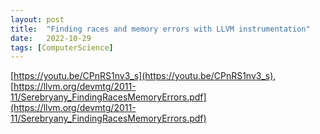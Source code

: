 ```yaml
---
layout: post
title:  "Finding races and memory errors with LLVM instrumentation"
date:   2022-10-29
tags: [ComputerScience]
---          
```


[https://youtu.be/CPnRS1nv3_s](https://youtu.be/CPnRS1nv3_s),                         
[https://llvm.org/devmtg/2011-11/Serebryany_FindingRacesMemoryErrors.pdf](https://llvm.org/devmtg/2011-11/Serebryany_FindingRacesMemoryErrors.pdf)